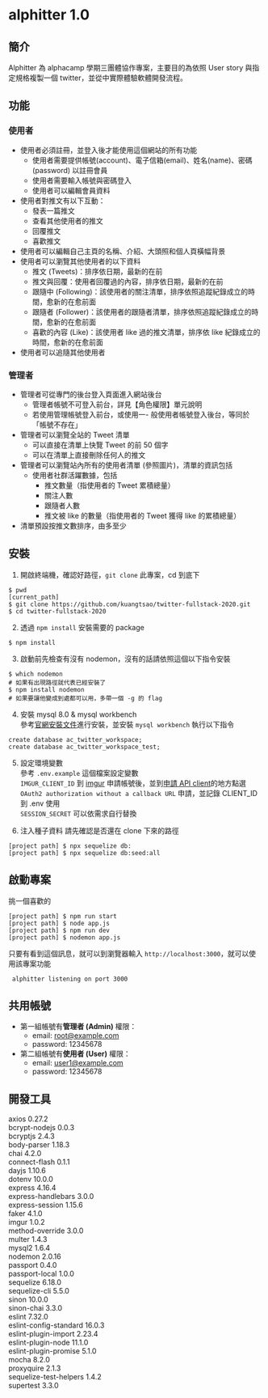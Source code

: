 # alphitter 1.0
## 簡介
Alphitter 為 alphacamp 學期三團體協作專案，主要目的為依照 User story 與指定規格複製一個 twitter，並從中實際體驗軟體開發流程。

## 功能

### 使用者
- 使用者必須註冊，並登入後才能使用這個網站的所有功能
  - 使用者需要提供帳號(account)、電子信箱(email)、姓名(name)、密碼(password) 以註冊會員
  - 使用者需要輸入帳號與密碼登入
  - 使用者可以編輯會員資料
- 使用者對推文有以下互動：
  - 發表一篇推文
  - 查看其他使用者的推文
  - 回覆推文
  - 喜歡推文
- 使用者可以編輯自己主頁的名稱、介紹、大頭照和個人頁橫幅背景
- 使用者可以瀏覽其他使用者的以下資料
  - 推文 (Tweets)：排序依日期，最新的在前
  - 推文與回覆：使用者回覆過的內容，排序依日期，最新的在前
  - 跟隨中 (Following)：該使用者的關注清單，排序依照追蹤紀錄成立的時間，愈新的在愈前面
  - 跟隨者 (Follower)：該使用者的跟隨者清單，排序依照追蹤紀錄成立的時間，愈新的在愈前面
  - 喜歡的內容 (Like)：該使用者 like 過的推文清單，排序依 like 紀錄成立的時間，愈新的在愈前面
- 使用者可以追隨其他使用者

### 管理者
- 管理者可從專門的後台登入頁面進入網站後台
  - 管理者帳號不可登入前台，詳見【角色權限】單元說明
  - 若使用管理帳號登入前台，或使用一- 般使用者帳號登入後台，等同於「帳號不存在」
- 管理者可以瀏覽全站的 Tweet 清單
  - 可以直接在清單上快覽 Tweet 的前 50 個字
  - 可以在清單上直接刪除任何人的推文
- 管理者可以瀏覽站內所有的使用者清單 (參照圖片)，清單的資訊包括
  - 使用者社群活躍數據，包括
    - 推文數量（指使用者的 Tweet 累積總量）
    - 關注人數
    - 跟隨者人數
    - 推文被 like 的數量（指使用者的 Tweet 獲得 like 的累積總量）
- 清單預設按推文數排序，由多至少


## 安裝
1. 開啟終端機，確認好路徑，`git clone` 此專案，cd 到底下
```
$ pwd
[current_path]
$ git clone https://github.com/kuangtsao/twitter-fullstack-2020.git
$ cd twitter-fullstack-2020
```
2. 透過 `npm install` 安裝需要的 package
```
$ npm install
```
3. 啟動前先檢查有沒有 nodemon，沒有的話請依照這個以下指令安裝
```
$ which nodemon
# 如果有出現路徑就代表已經安裝了
$ npm install nodemon
# 如果要讓他變成到處都可以用，多帶一個 -g 的 flag
```

4. 安裝 mysql 8.0 & mysql workbench  
參考[官網安裝文件](https://dev.mysql.com/doc/refman/8.0/en/installing.html)進行安裝，並安裝 `mysql workbench`
執行以下指令
```
create database ac_twitter_workspace;
create database ac_twitter_workspace_test;
```

5. 設定環境變數  
參考 `.env.example` 這個檔案設定變數  
`IMGUR_CLIENT_ID` 到 [imgur](https://imgur.com/) 申請帳號後，並到[申請 API client](https://api.imgur.com/oauth2/addclient)的地方點選`OAuth2 authorization without a callback URL` 申請，並記錄 CLIENT_ID 到 .env 使用  
`SESSION_SECRET` 可以依需求自行替換

6. 注入種子資料
請先確認是否還在 clone 下來的路徑
```
[project path] $ npx sequelize db:
[project path] $ npx sequelize db:seed:all
```
## 啟動專案
挑一個喜歡的
```
[project path] $ npm run start
[project path] $ node app.js
[project path] $ npm run dev
[project path] $ nodemon app.js
```
只要有看到這個訊息，就可以到瀏覽器輸入 `http://localhost:3000`，就可以使用該專案功能
```
 alphitter listening on port 3000
```
## 共用帳號

- 第一組帳號有**管理者 (Admin)** 權限：
  - email: root@example.com
  - password: 12345678
- 第二組帳號有**使用者 (User)** 權限：
  - email: user1@example.com
  - password: 12345678

## 開發工具
axios 0.27.2  
bcrypt-nodejs 0.0.3  
bcryptjs 2.4.3  
body-parser 1.18.3  
chai 4.2.0  
connect-flash 0.1.1  
dayjs 1.10.6  
dotenv 10.0.0  
express 4.16.4  
express-handlebars 3.0.0  
express-session 1.15.6  
faker 4.1.0  
imgur 1.0.2  
method-override 3.0.0  
multer 1.4.3  
mysql2 1.6.4  
nodemon 2.0.16  
passport 0.4.0  
passport-local 1.0.0  
sequelize 6.18.0  
sequelize-cli 5.5.0  
sinon 10.0.0  
sinon-chai 3.3.0  
eslint 7.32.0  
eslint-config-standard 16.0.3  
eslint-plugin-import 2.23.4  
eslint-plugin-node 11.1.0  
eslint-plugin-promise 5.1.0  
mocha 8.2.0  
proxyquire 2.1.3  
sequelize-test-helpers 1.4.2  
supertest 3.3.0  
